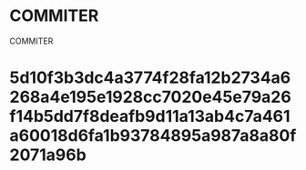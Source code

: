 # COMMITER
COMMITER






# 5d10f3b3dc4a3774f28fa12b2734a6268a4e195e1928cc7020e45e79a26f14b5dd7f8deafb9d11a13ab4c7a461a60018d6fa1b93784895a987a8a80f2071a96b
